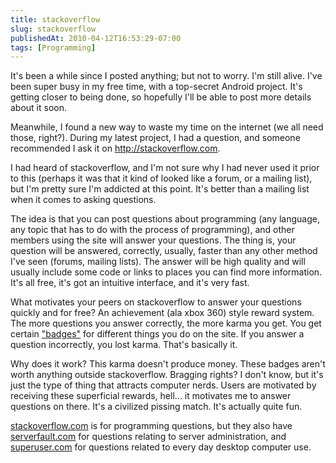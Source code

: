 ```yaml
---
title: stackoverflow
slug: stackoverflow
publishedAt: 2010-04-12T16:53:29-07:00
tags: [Programming]
---
```

It's been a while since I posted anything; but not to worry.  I'm still alive.  I've been super busy in my free time, with a top-secret Android project.  It's getting closer to being done, so hopefully I'll be able to post more details about it soon.

Meanwhile, I found a new way to waste my time on the internet (we all need those, right?).  During my latest project, I had a question, and someone recommended I ask it on <a href='http://stackoverflow.com'>http://stackoverflow.com</a>.

I had heard of stackoverflow, and I'm not sure why I had never used it prior to this (perhaps it was that it kind of looked like a forum, or a mailing list), but I'm pretty sure I'm addicted at this point.  It's better than a mailing list when it comes to asking questions.

The idea is that you can post questions about programming (any language, any topic that has to do with the process of programming), and other members using the site will answer your questions.  The thing is, your question will be answered, correctly, usually, faster than any other method I've seen (forums, mailing lists).  The answer will be high quality and will usually include some code or links to places you can find more information.  It's all free, it's got an intuitive interface, and it's very fast.

What motivates your peers on stackoverflow to answer your questions quickly and for free?  An achievement (ala xbox 360) style reward system.  The more questions you answer correctly, the more karma you get.  You get certain <a href="http://blog.stackoverflow.com/2008/07/stack-overflow-badge-feedbac/">"badges"</a> for different things you do on the site.   If you answer a question incorrectly, you lost karma.  That's basically it.

Why does it work?  This karma doesn't produce money.  These badges aren't worth anything outside stackoverflow.  Bragging rights?  I don't know, but it's just the type of thing that attracts computer nerds.  Users are motivated by receiving these superficial rewards, hell... it motivates me to answer questions on there.  It's a civilized pissing match.  It's actually quite fun.

<a href="http://www.stackoverflow.com">stackoverflow.com</a> is for programming questions, but they also have <a href="http://www.serverfault.com">serverfault.com</a> for questions relating to server administration, and <a href="http://www.superuser.com">superuser.com</a> for questions related to every day desktop computer use.
